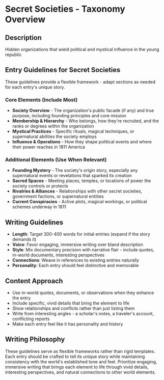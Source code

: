 # Secret Societies - Taxonomy Overview

## Description
Hidden organizations that wield political and mystical influence in the young republic

## Entry Guidelines for Secret Societies
These guidelines provide a flexible framework - adapt sections as needed for each entry's unique story.

### Core Elements (Include Most)
- **Society Overview** - The organization's public facade (if any) and true purpose, including founding principles and core mission
- **Membership & Hierarchy** - Who belongs, how they're recruited, and the ranks or degrees within the organization
- **Mystical Practices** - Specific rituals, magical techniques, or supernatural abilities the society employs
- **Influence & Operations** - How they shape political events and where their power reaches in 1811 America

### Additional Elements (Use When Relevant)
- **Founding Mystery** - The society's origin story, especially any supernatural events or revelations that sparked its creation
- **Sacred Spaces** - Meeting places, temples, or locations of power the society controls or protects
- **Rivalries & Alliances** - Relationships with other secret societies, government factions, or supernatural entities
- **Current Conspiracies** - Active plots, magical workings, or political schemes underway in 1811

## Writing Guidelines
- **Length**: Target 300-400 words for initial entries (expand if the story demands it)
- **Voice**: Favor engaging, immersive writing over bland description
- **Style**: Mix documentary precision with narrative flair - include quotes, in-world documents, interesting perspectives
- **Connections**: Weave in references to existing entries naturally
- **Personality**: Each entry should feel distinctive and memorable

## Content Approach
- Use in-world quotes, documents, or observations when they enhance the entry
- Include specific, vivid details that bring the element to life
- Show relationships and conflicts rather than just listing them
- Write from interesting angles - a scholar's notes, a traveler's account, conflicting reports
- Make each entry feel like it has personality and history

## Writing Philosophy
These guidelines serve as flexible frameworks rather than rigid templates. Each entry should be crafted to tell its unique story while maintaining consistency with the world's established tone and feel. Prioritize engaging, immersive writing that brings each element to life through vivid details, interesting perspectives, and natural connections to other world elements.
